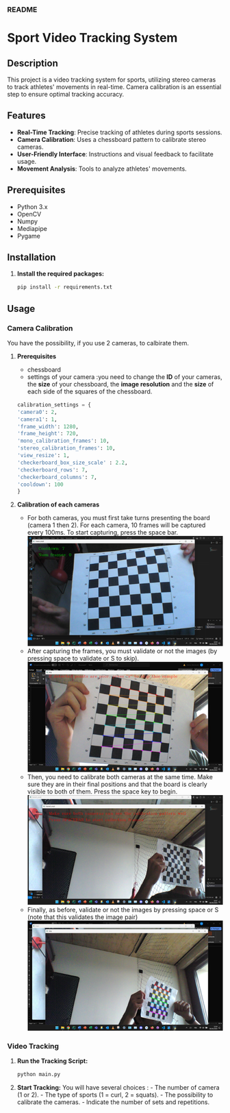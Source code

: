 ### README

# Sport Video Tracking System

## Description

This project is a video tracking system for sports, utilizing stereo cameras to track athletes' movements in real-time. Camera calibration is an essential step to ensure optimal tracking accuracy.

## Features

- **Real-Time Tracking**: Precise tracking of athletes during sports sessions.
- **Camera Calibration**: Uses a chessboard pattern to calibrate stereo cameras.
- **User-Friendly Interface**: Instructions and visual feedback to facilitate usage.
- **Movement Analysis**: Tools to analyze athletes' movements.

## Prerequisites

- Python 3.x
- OpenCV
- Numpy
- Mediapipe
- Pygame

## Installation

1. **Install the required packages:**
   ```sh
   pip install -r requirements.txt
   ```

## Usage

### Camera Calibration
You have the possibility, if you use 2 cameras, to calbirate them.

1. **Prerequisites**
    - chessboard 
    - settings of your camera :you need to change the **ID** of your cameras, the **size** of your chessboard, the **image resolution** and the **size** of each side of the squares of the chessboard.
    ```py
    calibration_settings = {
    'camera0': 2,
    'camera1': 1,
    'frame_width': 1280,
    'frame_height': 720,
    'mono_calibration_frames': 10,
    'stereo_calibration_frames': 10,
    'view_resize': 1,
    'checkerboard_box_size_scale' : 2.2,
    'checkerboard_rows': 7,
    'checkerboard_columns': 7,
    'cooldown': 100
    }
    ```

2. **Calibration of each cameras**
    - For both cameras, you must first take turns presenting the board (camera 1 then 2). For each camera, 10 frames will be captured every 100ms. To start capturing, press the space bar.
    ![Starting the frame collection](image\Calib1.png)
    - After capturing the frames, you must validate or not the images (by pressing space to validate or S to skip).
    ![Validation of the frames](image\Calib2.png)
    - Then, you need to calibrate both cameras at the same time. Make sure they are in their final positions and that the board is clearly visible to both of them. Press the space key to begin.
    ![Calibration both camera](image\Calib3.png)
    - Finally, as before, validate or not the images by pressing space or S (note that this validates the image pair)
    ![Calibration both camera](image\Calib4.png)

### Video Tracking

1. **Run the Tracking Script:**
   ```sh
   python main.py
   ```

2. **Start Tracking:**
    You will have several choices : 
        - The number of camera (1 or 2).
        - The type of sports (1 = curl, 2 = squats).
        - The possibility to calibrate the cameras.
        - Indicate the number of sets and repetitions.


